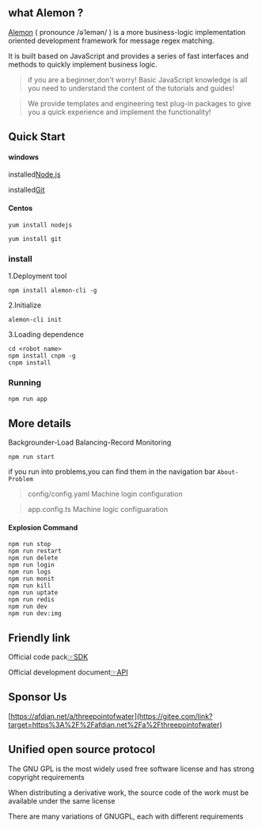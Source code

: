 ## what Alemon ?

[Alemon](http://three-point-of-water.gitee.io/alemon-bot/) ( pronounce /əˈlemən/ ) is a
more business-logic implementation oriented development framework for message regex matching.

It is built based on JavaScript and provides a series of fast interfaces and methods to
quickly implement business logic.

> if you are a beginner,don't worry! Basic JavaScript knowledge is all you need to understand the content of the tutorials and guides!

> We provide templates and engineering test plug-in packages to give you a quick experience and implement the functionality!

## Quick Start

#### windows

installed[Node.js](https://nodejs.org)

installed[Git](ttps://git-scm.com)

#### Centos

`yum install nodejs`

`yum install git`

### install

1.Deployment tool

```
npm install alemon-cli -g
```

2.Initialize

```
alemon-cli init
```

3.Loading dependence

```
cd <robot name>
npm install cnpm -g
cnpm install
```

### Running

```
npm run app
```

## More details

Backgrounder-Load Balancing-Record Monitoring

```
npm run start
```

if you run into problems,you can find them in the navigation bar `About-Problem`

> config/config.yaml Machine login configuration

> app.config.ts Machine logic configuaration

#### Explosion Command

```
npm run stop
npm run restart
npm run delete
npm run login
npm run logs
npm run monit
npm run kill
npm run uptate
npm run redis
npm run dev
npm run dev:img
```

## Friendly link

Official code pack[☞SDK](https://github.com/tencent-connect/bot-node-sdk)

Official development document[☞API](https://bot.q.qq.com/wiki/develop/nodesdk/guild/guilds.html)

## Sponsor Us

[https://afdian.net/a/threepointofwater](https://gitee.com/link?target=https%3A%2F%2Fafdian.net%2Fa%2Fthreepointofwater)

## Unified open source protocol

The GNU GPL is the most widely used free software license and has strong copyright requirements

When distributing a derivative work, the source code of the work must be available under the same license

There are many variations of GNUGPL, each with different requirements
